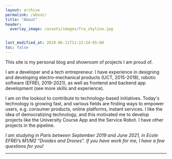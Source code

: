 ```yaml
---
layout: archive
permalink: /about/
title: "About"
header:
  overlay_image: /assets/images/fra_skyline.jpg 


last_modified_at: 2019-06-11T11:22:24-05:00
toc: false
---
```

This site is my personal blog and showroom of projects I am proud of.

I am a developer and a tech entrepreneur. I have experience in designing and developing electro-mechanical products (UCT, 2015-2018), robotic software (EFREI, 2019-2021), as well as frontend and backend app development (see more skills and experience).

I am on the lookout to contribute to technology-based initiatives. Today's technology is growing fast, and various fields are finding ways to empower users, e.g. consumer products, online platforms, instant services.  I like the idea of democratizing technology, and this motivated me to develop projects like the University Course App and the Service Robot. I have other projects in the pipeline.

<i> I am studying in Paris between September 2019 and June 2021, in Ecole EFREI’s M1/M2 “Droides and Drones”. If you have work for me, I have a few questions for you! </i>




---
